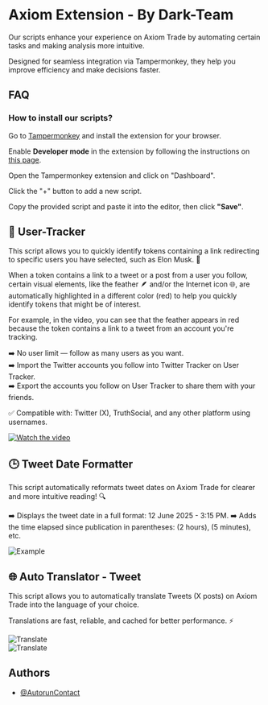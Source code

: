 
# Axiom Extension - By Dark-Team

Our scripts enhance your experience on Axiom Trade by automating certain tasks and making analysis more intuitive.

Designed for seamless integration via Tampermonkey, they help you improve efficiency and make decisions faster.




## FAQ

### How to install our scripts?

Go to [Tampermonkey](https://www.tampermonkey.net/) and install the extension for your browser.

Enable **Developer mode** in the extension by following the instructions on [this page](https://www.tampermonkey.net/faq.php#Q209).

Open the Tampermonkey extension and click on "Dashboard".

Click the "+" button to add a new script.

Copy the provided script and paste it into the editor, then click **"Save"**.


## 👤 User-Tracker

This script allows you to quickly identify tokens containing a link redirecting to specific users you have selected, such as Elon Musk. 🚀

When a token contains a link to a tweet or a post from a user you follow, certain visual elements, like the feather 🪶 and/or the Internet icon 🌐, are automatically highlighted in a different color (red) to help you quickly identify tokens that might be of interest.

For example, in the video, you can see that the feather appears in red because the token contains a link to a tweet from an account you're tracking.

➡️ No user limit — follow as many users as you want.  
➡️ Import the Twitter accounts you follow into Twitter Tracker on User Tracker.  
➡️ Export the accounts you follow on User Tracker to share them with your friends.

✅ Compatible with: Twitter (X), TruthSocial, and any other platform using usernames.

[![Watch the video](https://i.imgur.com/ED1r4iv.png)](https://youtu.be/RqUOhskfUhg?si=JQKAVDfPCYe32-Uz)

## 🕒 Tweet Date Formatter

This script automatically reformats tweet dates on Axiom Trade for clearer and more intuitive reading! 🔍

➡️ Displays the tweet date in a full format: 12 June 2025 - 3:15 PM.
➡️ Adds the time elapsed since publication in parentheses: (2 hours), (5 minutes), etc.

![Example]([https://i.imgur.com/awatPpQ.jpg](https://i.imgur.com/OzdfsYj.png))

## 🌐 Auto Translator - Tweet

This script allows you to automatically translate Tweets (X posts) on Axiom Trade into the language of your choice.

Translations are fast, reliable, and cached for better performance. ⚡️

![Translate](https://i.imgur.com/DZxKBUL.jpg)  
![Translate](https://i.imgur.com/XMeTggd.jpg)



## Authors

- [@AutorunContact](https://github.com/AutorunContact)

